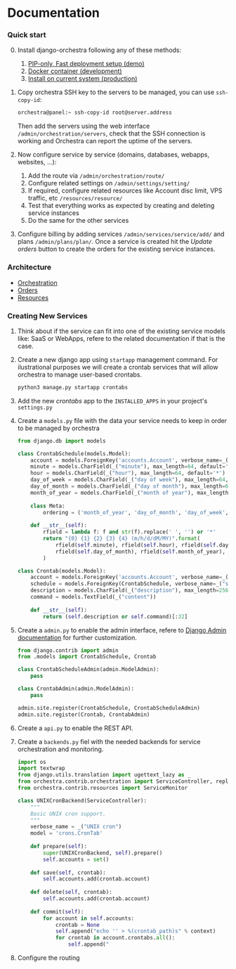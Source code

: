 # Documentation

### Quick start
0. Install django-orchestra following any of these methods:
    1. [PIP-only, Fast deployment setup (demo)](README.md#fast-deployment-setup)
    2. [Docker container (development)](INSTALLDEV.md)
    3. [Install on current system (production)](INSTALL.md)

1. Copy orchestra SSH key to the servers to be managed, you can use `ssh-copy-id`:
    ```bash
    orchestra@panel:~ ssh-copy-id root@server.address
    ```
    Then add the servers using the web interface `/admin/orchestration/servers`, check that the SSH connection is working and Orchestra can report the uptime of the servers.

2. Now configure service by service (domains, databases, webapps, websites, ...):
    1. Add the route via `/admin/orchestration/route/`
    2. Configure related settings on `/admin/settings/setting/`
    3. If required, configure related resources like Account disc limit, VPS traffic, etc `/resources/resource/`
    3. Test that everything works as expected by creating and deleting service instances
    4. Do the same for the other services

3. Configure billing by adding services `/admin/services/service/add/` and plans `/admin/plans/plan/`. Once a service is created hit the *Update orders* button to create the orders for the existing service instances.


### Architecture
* [Orchestration](../orchestra/contrib/orchestration)
* [Orders](../orchestra/contrib/orders)
* [Resources](../orchestra/contrib/resources)

### Creating New Services

1. Think about if the service can fit into one of the existing service models like: SaaS or WebApps, refere to the related documentation if that is the case.
2. Create a new django app using `startapp` management command. For ilustrational purposes we will create a crontab services that will allow orchestra to manage user-based crontabs.
    ```bash
    python3 manage.py startapp crontabs
    ```
3. Add the new *crontabs* app to the `INSTALLED_APPS` in your project's `settings.py`
3. Create a `models.py` file with the data your service needs to keep in order to be managed by orchestra
    ```python
    from django.db import models
    
    class CrontabSchedule(models.Model):
        account = models.ForeignKey('accounts.Account', verbose_name=_("account"))
        minute = models.CharField(_("minute"), max_length=64, default='*')
        hour = models.CharField(_("hour"), max_length=64, default='*')
        day_of_week = models.CharField(_("day of week"), max_length=64, default='*')
        day_of_month = models.CharField(_("day of month"), max_length=64, default='*')
        month_of_year = models.CharField(_("month of year"), max_length=64, default='*')
        
        class Meta:
            ordering = ('month_of_year', 'day_of_month', 'day_of_week', 'hour', 'minute')
        
        def __str__(self):
            rfield = lambda f: f and str(f).replace(' ', '') or '*'
            return "{0} {1} {2} {3} {4} (m/h/d/dM/MY)".format(
                rfield(self.minute), rfield(self.hour), rfield(self.day_of_week),
                rfield(self.day_of_month), rfield(self.month_of_year),
            )
    
    class Crontab(models.Model):
        account = models.ForeignKey('accounts.Account', verbose_name=_("account"))
        schedule = models.ForeignKey(CrontabSchedule, verbose_name=_("schedule"))
        description = models.CharField(_("description"), max_length=256, blank=True)
        command = models.TextField(_("content"))
        
        def __str__(self):
            return (self.description or self.command)[:32]
    ```

4. Create a `admin.py` to enable the admin interface, refere to [Django Admin documentation](https://docs.djangoproject.com/en/1.9/ref/contrib/admin/) for further customization.
    ```python
    from django.contrib import admin
    from .models import CrontabSchedule, Crontab

    class CrontabScheduleAdmin(admin.ModelAdmin):
        pass

    class CrontabAdmin(admin.ModelAdmin):
        pass

    admin.site.register(CrontabSchedule, CrontabScheduleAdmin)
    admin.site.register(Crontab, CrontabAdmin)
    ```

5. Create a `api.py` to enable the REST API.

6. Create a `backends.py` fiel with the needed backends for service orchestration and monitoring.
    ```python
    import os
    import textwrap
    from django.utils.translation import ugettext_lazy as _
    from orchestra.contrib.orchestration import ServiceController, replace
    from orchestra.contrib.resources import ServiceMonitor
    
    class UNIXCronBackend(ServiceController):
        """
        Basic UNIX cron support.
        """
        verbose_name = _("UNIX cron")
        model = 'crons.CronTab'
        
        def prepare(self):
            super(UNIXCronBackend, self).prepare()
            self.accounts = set()
        
        def save(self, crontab):
            self.accounts.add(crontab.account)
        
        def delete(self, crontab):
            self.accounts.add(crontab.account)
        
        def commit(self):
            for account in self.accounts:
                crontab = None
                self.append("echo '' > %(crontab_path)s" % context)
                for crontab in account.crontabs.all():
                    self.append("
    ```
7. Configure the routing






